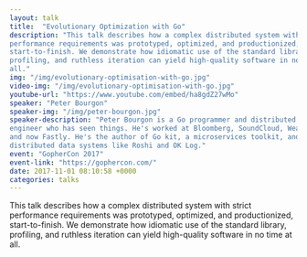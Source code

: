 ```yaml
---
layout: talk
title:  "Evolutionary Optimization with Go"
description: "This talk describes how a complex distributed system with strict
performance requirements was prototyped, optimized, and productionized,
start-to-finish. We demonstrate how idiomatic use of the standard library,
profiling, and ruthless iteration can yield high-quality software in no time at
all."
img: "/img/evolutionary-optimisation-with-go.jpg"
video-img: "/img/evolutionary-optimisation-with-go.jpg"
youtube-url: "https://www.youtube.com/embed/ha8gdZ27wMo"
speaker: "Peter Bourgon"
speaker-img: "/img/peter-bourgon.jpg"
speaker-description: "Peter Bourgon is a Go programmer and distributed systems
engineer who has seen things. He's worked at Bloomberg, SoundCloud, Weaveworks,
and now Fastly. He's the author of Go kit, a microservices toolkit, and many
distributed data systems like Roshi and OK Log."
event: "GopherCon 2017"
event-link: "https://gophercon.com/"
date: 2017-11-01 08:10:58 +0000
categories: talks
---
```

This talk describes how a complex distributed system with strict performance
requirements was prototyped, optimized, and productionized, start-to-finish. We
demonstrate how idiomatic use of the standard library, profiling, and ruthless
iteration can yield high-quality software in no time at all.

